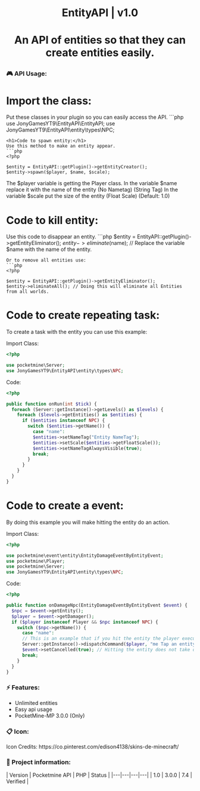 <div align="center">
<h1>EntityAPI | v1.0<h1>
<p>An API of entities so that they can create entities easily.</p>
</div>

<h3>🎮 API Usage:</h3>
<h1>Import the class:</h1>
Put these classes in your plugin so you can easily access the API.
```php 
<?php 

use JonyGamesYT9\EntityAPI\EntityAPI;
use JonyGamesYT9\EntityAPI\entity\types\NPC;
```
<h1>Code to spawn entity:</h1>
Use this method to make an entity appear.
```php 
<?php 

$entity = EntityAPI::getPlugin()->getEntityCreator();
$entity->spawn($player, $name, $scale);
```
The $player variable is getting the Player class.
In the variable $name replace it with the name of the entity (No Nametag) (String Tag)
In the variable $scale put the size of the entity (Float Scale) (Default: 1.0)

<h1>Code to kill entity:</h1>
Use this code to disappear an entity.
```php 
<?php 

$entity = EntityAPI::getPlugin()->getEntityEliminator();
$entity->eliminate($name); // Replace the variable $name with the name of the entity.
```
Or to remove all entities use:
```php 
<?php 

$entity = EntityAPI::getPlugin()->getEntityEliminator();
$entity->eliminateAll(); // Doing this will eliminate all Entities from all worlds.
```

<h1>Code to create repeating task:</h1>
To create a task with the entity you can use this example:

Import Class:
```php 
<?php

use pocketmine\Server;
use JonyGamesYT9\EntityAPI\entity\types\NPC;
```
Code:
```php 
<?php 

public function onRun(int $tick) {
  foreach (Server::getInstance()->getLevels() as $levels) {
    foreach ($levels->getEntities() as $entities) {
      if ($entities instanceof NPC) {
        switch ($entities->getName()) {
          case "name":
          $entities->setNameTag("Entity NameTag");
          $entities->setScale($entities->getFloatScale());
          $entities->setNameTagAlwaysVisible(true);
          break;
        }
      }
    }
  }
}
```

<h1>Code to create a event:</h1>
By doing this example you will make hitting the entity do an action.

Import Class:
```php 
<?php 

use pocketmine\event\entity\EntityDamageEventByEntityEvent;
use pocketmine\Player;
use pocketmine\Server;
use JonyGamesYT9\EntityAPI\entity\types\NPC;
```
Code:
```php 
<?php 

public function onDamageNpc(EntityDamageEventByEntityEvent $event) {
  $npc = $event->getEntity();
  $player = $event->getDamager();
  if ($player instanceof Player && $npc instanceof NPC) {
    switch ($npc->getName()) {
      case "name":
      // This is an example that if you hit the entity the player executes the command /me
      Server::getInstance()->dispatchCommand($player, "me Tap an entity with the JonyGamesYT9 API :D");
      $event->setCancelled(true); // Hitting the entity does not take damage
      break;
    }
  }
}
```

<h3>⚡ Features:</h3>
<ul>
<li>Unlimited entities</li>
<li>Easy api usage</li>
<li>PocketMine-MP 3.0.0 (Only)</li>
</ul>

<h3>📋 Icon:</h3>
<p>Icon Credits: https://co.pinterest.com/edison4138/skins-de-minecraft/</p>

<h3>📖 Project information:</h3>
| Version | Pocketmine API | PHP | Status |
|---|---|---|---|
| 1.0 | 3.0.0 | 7.4 | Verified |
